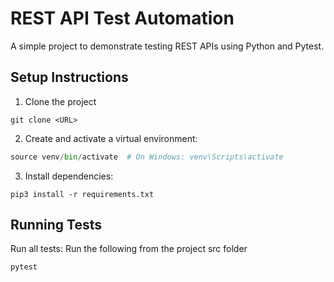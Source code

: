 # REST API Test Automation

A simple project to demonstrate testing REST APIs using Python and Pytest.

## Setup Instructions

1. Clone the project
```
git clone <URL>
```

2. Create and activate a virtual environment:

```python -m venv venv
source venv/bin/activate  # On Windows: venv\Scripts\activate
```

3. Install dependencies:

```commandline
pip3 install -r requirements.txt
```
## Running Tests

Run all tests: Run the following from the project src folder
```
pytest
```
